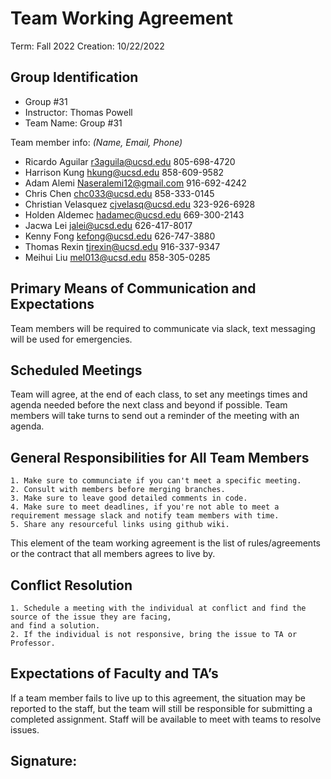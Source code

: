 # Team Working Agreement
Term: Fall 2022
Creation: 10/22/2022

## Group Identification
- Group #31 
- Instructor: Thomas Powell 
- Team Name: Group #31

Team member info:
*(Name, Email, Phone)*
- Ricardo Aguilar 		r3aguila@ucsd.edu     805-698-4720
- Harrison Kung 			hkung@ucsd.edu        858-609-9582
- Adam Alemi 			    Naseralemi12@gmail.com 916-692-4242
- Chris Chen              chc033@ucsd.edu     858-333-0145
- Christian Velasquez     cjvelasq@ucsd.edu   323-926-6928
- Holden Aldemec          hadamec@ucsd.edu    669-300-2143
- Jacwa Lei               jalei@ucsd.edu      626-417-8017
- Kenny Fong              kefong@ucsd.edu     626-747-3880
- Thomas Rexin            tjrexin@ucsd.edu    916-337-9347	
- Meihui Liu              mel013@ucsd.edu     858-305-0285                              

## Primary Means of Communication and Expectations

Team members will be required to communicate via slack, text messaging will be used for emergencies.

## Scheduled Meetings

Team will agree, at the end of each class, to set any meetings times and agenda needed before the next class and beyond if possible. Team members will take turns to send out a reminder of the meeting with an agenda.

## General Responsibilities for All Team Members
    1. Make sure to communciate if you can't meet a specific meeting.
    2. Consult with members before merging branches.
    3. Make sure to leave good detailed comments in code.
    4. Make sure to meet deadlines, if you're not able to meet a requirement message slack and notify team members with time.
    5. Share any resourceful links using github wiki.
This element of the team working agreement is the list of rules/agreements or the contract that all members agrees to live by.

## Conflict Resolution
    1. Schedule a meeting with the individual at conflict and find the source of the issue they are facing,
    and find a solution.
    2. If the individual is not responsive, bring the issue to TA or Professor.

## Expectations of Faculty and TA’s

If a team member fails to live up to this agreement, the situation may be reported to the staff, but the team will still be responsible for submitting a completed assignment. Staff will be available to meet with teams to resolve issues.

## Signature:
   
